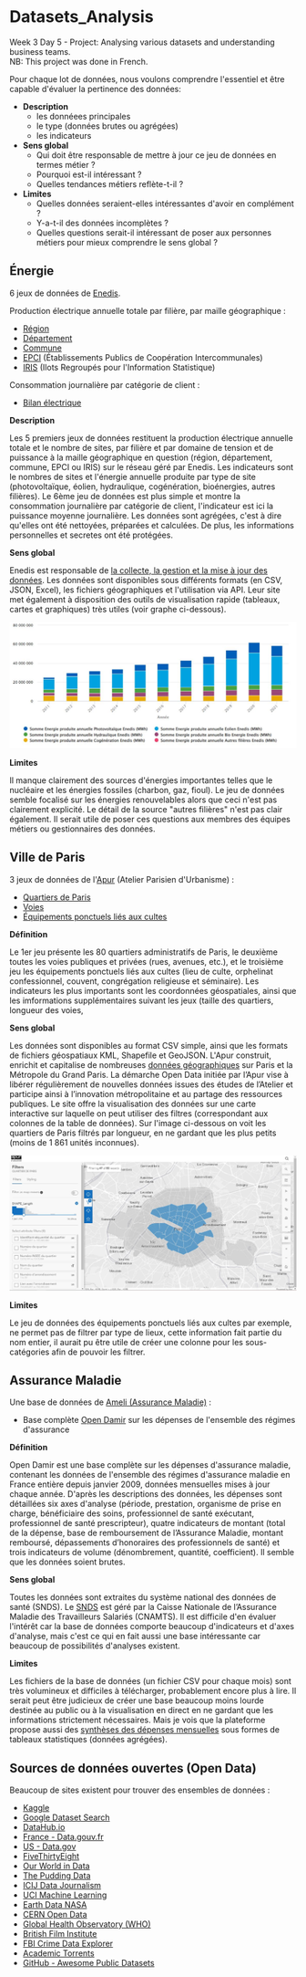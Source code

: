# Datasets_Analysis

Week 3 Day 5 - Project: Analysing various datasets and understanding business teams.  
NB: This project was done in French.

Pour chaque lot de données, nous voulons comprendre l'essentiel et être capable d'évaluer la pertinence des données:  
- **Description** 
  - les donnéees principales
  - le type (données brutes ou agrégées)
  - les indicateurs  
- **Sens global**
  - Qui doit être responsable de mettre à jour ce jeu de données en termes métier ? 
  - Pourquoi est-il intéressant ? 
  - Quelles tendances métiers reflète-t-il ?  
- **Limites**
  - Quelles données seraient-elles intéressantes d'avoir en complément ? 
  - Y-a-t-il des données incomplètes ? 
  - Quelles questions serait-il intéressant de poser aux personnes métiers pour mieux comprendre le sens global ?

## Énergie

6 jeux de données de [Enedis](https://data.enedis.fr/pages/accueil/).  

Production électrique annuelle totale par filière, par maille géographique :
- [Région](https://data.enedis.fr/explore/dataset/production-electrique-par-filiere-a-la-maille-region/)
- [Département](https://data.enedis.fr/explore/dataset/production-electrique-par-filiere-a-la-maille-departement/)
- [Commune](https://data.enedis.fr/explore/dataset/production-electrique-par-filiere-a-la-maille-commune/)
- [EPCI](https://data.enedis.fr/explore/dataset/production-electrique-par-filiere-a-la-maille-epci/) (Établissements Publics de Coopération Intercommunales)
- [IRIS](https://data.enedis.fr/explore/dataset/production-electrique-par-filiere-a-la-maille-iris/) (Ilots Regroupés pour l'Information Statistique)   

Consommation journalière par catégorie de client :  
- [Bilan électrique](https://data.enedis.fr/explore/dataset/bilan-electrique-transpose/)

**Description**  

Les 5 premiers jeux de données restituent la production électrique annuelle totale et le nombre de sites, par filière et par domaine de tension et de puissance à la maille géographique en question (région, département, commune, EPCI ou IRIS) sur le réseau géré par Enedis. Les indicateurs sont le nombres de sites et l'énergie annuelle produite  par type de site (photovoltaïque, éolien, hydraulique, cogénération, bioénergies, autres filières). Le 6ème jeu de données est plus simple et montre la consommation journalière par catégorie de client, l'indicateur est ici la puissance moyenne journalière. Les données sont agrégées, c'est à dire qu'elles ont été nettoyées, préparées et calculées. De plus, les informations personnelles et secretes ont été protégées.

**Sens global**  

Enedis est responsable de [la collecte, la gestion et la mise à jour des données](https://www.enedis.fr/gerer-les-donnees). Les données sont disponibles sous différents formats (en CSV, JSON, Excel), les fichiers géographiques et l'utilisation via API. Leur site met également à disposition des outils de visualisation rapide (tableaux, cartes et graphiques) très utiles (voir graphe ci-dessous).  

<img src=/Graph_Enedis.jpg />

**Limites**  

Il manque clairement des sources d'énergies importantes telles que le nucléaire et les énergies fossiles (charbon, gaz, fioul). Le jeu de données semble focalisé sur les énergies renouvelables alors que ceci n'est pas clairement explicité. Le détail de la source "autres filières" n'est pas clair également. Il serait utile de poser ces questions aux membres des équipes métiers ou gestionnaires des données.

## Ville de Paris

3 jeux de données de l'[Apur](https://opendata.apur.org/) (Atelier Parisien d'Urbanisme) :
- [Quartiers de Paris](https://opendata.apur.org/maps/quartier-de-paris)
- [Voies](https://opendata.apur.org/maps/voie)
- [Équipements ponctuels liés aux cultes](https://opendata.apur.org/maps/equipement-ponctuel-culte)

**Définition**  

Le 1er jeu présente les 80 quartiers administratifs de Paris, le deuxième toutes les voies publiques et privées (rues, avenues, etc.), et le troisième jeu les équipements ponctuels liés aux cultes (lieu de culte, orphelinat confessionnel, couvent, congrégation religieuse et séminaire). Les indicateurs les plus importants sont les coordonnées géospatiales, ainsi que les imformations supplémentaires suivant les jeux (taille des quartiers, longueur des voies, 


**Sens global**  

Les données sont disponibles au format CSV simple, ainsi que les formats de fichiers géospatiaux KML, Shapefile et GeoJSON. L'Apur construit, enrichit et capitalise de nombreuses [données géographiques](https://www.apur.org/fr/geo-data) sur Paris et la Métropole du Grand Paris. La démarche Open Data initiée par l’Apur vise à libérer régulièrement de nouvelles données issues des études de l’Atelier et participe ainsi à l’innovation métropolitaine et au partage des ressources publiques. Le site offre la visualisation des données sur une carte interactive sur laquelle on peut utiliser des filtres (correspondant aux colonnes de la table de données). Sur l'image ci-dessous on voit les quartiers de Paris filtrés par longueur, en ne gardant que les plus petits (moins de 1 861 unités inconnues).

<img src=/Carte_Paris_Apur.jpg />

**Limites**  

Le jeu de données des équipements ponctuels liés aux cultes par exemple, ne permet pas de filtrer par type de lieux, cette information fait partie du nom entier, il aurait pu être utile de créer une colonne pour les sous-catégories afin de pouvoir les filtrer.

## Assurance Maladie

Une base de données de [Ameli (Assurance Maladie)](https://assurance-maladie.ameli.fr/etudes-et-donnees/donnees/liste-bases-de-donnees-open-data) :  
- Base complète [Open Damir](https://assurance-maladie.ameli.fr/etudes-et-donnees/open-damir-depenses-sante-interregimes) sur les dépenses de l'ensemble des régimes d'assurance 

**Définition**  

Open Damir est une base complète sur les dépenses d'assurance maladie, contenant les données de l'ensemble des régimes d'assurance maladie en France entière depuis janvier 2009, données mensuelles mises à jour chaque année. D'après les descriptions des données, les dépenses sont détaillées six axes d'analyse (période, prestation, organisme de prise en charge, bénéficiaire des soins, professionnel de santé exécutant, professionnel de santé prescripteur), quatre indicateurs de montant (total de la dépense, base de remboursement de l’Assurance Maladie, montant remboursé, dépassements d’honoraires des professionnels de santé) et trois indicateurs de volume (dénombrement, quantité, coefficient). Il semble que les données soient brutes.

**Sens global**  

Toutes les données sont extraites du système national des données de santé (SNDS). Le [SNDS](https://www.snds.gouv.fr/SNDS/Accueil) est géré par la Caisse Nationale de l’Assurance Maladie des Travailleurs Salariés (CNAMTS). Il est difficile d'en évaluer l'intérêt car la base de données comporte beaucoup d'indicateurs et d'axes d'analyse, mais c'est ce qui en fait aussi une base intéressante car beaucoup de possibilités d'analyses existent.

**Limites**  

Les fichiers de la base de données (un fichier CSV pour chaque mois) sont très volumineux et difficiles à télécharger, probablement encore plus à lire. Il serait peut être judicieux de créer une base beaucoup moins lourde destinée au public ou à la visualisation en direct en ne gardant que les informations strictement nécessaires. Mais je vois que la plateforme propose aussi des [synthèses des dépenses mensuelles](https://assurance-maladie.ameli.fr/etudes-et-donnees/par-theme/depenses-assurance-maladie/synthese-depenses-mensuelles) sous formes de tableaux statistiques (données agrégées).  

## Sources de données ouvertes (Open Data)

Beaucoup de sites existent pour trouver des ensembles de données :
- [Kaggle](https://www.kaggle.com/datasets)
- [Google Dataset Search](https://datasetsearch.research.google.com/)
- [DataHub.io](https://datahub.io/collections)
- [France - Data.gouv.fr](https://www.data.gouv.fr/fr/datasets/)
- [US - Data.gov](https://data.gov/)
- [FiveThirtyEight](https://data.fivethirtyeight.com/)
- [Our World in Data](https://ourworldindata.org/)
- [The Pudding Data](https://github.com/the-pudding/data)
- [ICIJ Data Journalism](https://www.icij.org/tags/data-journalism/)
- [UCI Machine Learning](https://archive.ics.uci.edu/ml/datasets.php)
- [Earth Data NASA](https://www.earthdata.nasa.gov/)
- [CERN Open Data](http://opendata.cern.ch/)
- [Global Health Observatory (WHO)](https://apps.who.int/gho/data/node.home)
- [British Film Institute](https://www.bfi.org.uk/industry-data-insights)
- [FBI Crime Data Explorer](https://cde.ucr.cjis.gov/)
- [Academic Torrents](https://academictorrents.com/checkb.htm)
- [GitHub - Awesome Public Datasets](https://github.com/awesomedata/awesome-public-datasets)
